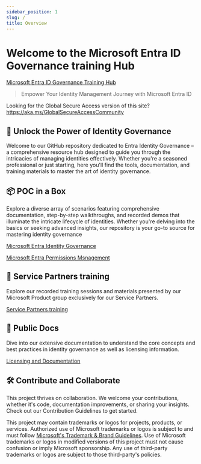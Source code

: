 ```yaml
---
sidebar_position: 1
slug: /
title: Overview
---
```

# Welcome to the Microsoft Entra ID Governance training Hub

[Microsoft Entra ID Governance Training Hub](https://aka.ms/EntraIDGovernanceTraining)

> Empower Your Identity Management Journey with Microsoft Entra ID

Looking for the Global Secure Access version of this site? https://aka.ms/GlobalSecureAccessCommunity

## 🔐 Unlock the Power of Identity Governance

Welcome to our GitHub repository dedicated to Entra Identity Governance – a comprehensive resource hub designed to guide you through the intricacies of managing identities effectively. Whether you're a seasoned professional or just starting, here you'll find the tools, documentation, and training materials to master the art of identity governance.

## 📦 POC in a Box

Explore a diverse array of scenarios featuring comprehensive documentation, step-by-step walkthroughs, and recorded demos that illuminate the intricate lifecycle of identities. Whether you're delving into the basics or seeking advanced insights, our repository is your go-to source for mastering identity governance

[Microsoft Entra Identity Governance](./IGAPOC/Readme.md)

[Microsoft Entra Permissions Msnagement](./EPMPOC/Readme.md)

## 🤝 Service Partners training

Explore our recorded training sessions and materials presented by our Microsoft Product group exclusively for our Service Partners.

[Service Partners training](./Partners/Readme.md)

## 📄 Public Docs

Dive into our extensive documentation to understand the core concepts and best practices in identity governance as well as licensing information.

[Licensing and Documentation](./DOCS/docs.md)

## 🛠️ Contribute and Collaborate

This project thrives on collaboration. We welcome your contributions, whether it's code, documentation improvements, or sharing your insights. Check out our Contribution Guidelines to get started.

This project may contain trademarks or logos for projects, products, or services. Authorized use of Microsoft
trademarks or logos is subject to and must follow
[Microsoft's Trademark & Brand Guidelines](https://www.microsoft.com/en-us/legal/intellectualproperty/trademarks/usage/general).
Use of Microsoft trademarks or logos in modified versions of this project must not cause confusion or imply Microsoft sponsorship.
Any use of third-party trademarks or logos are subject to those third-party's policies.
